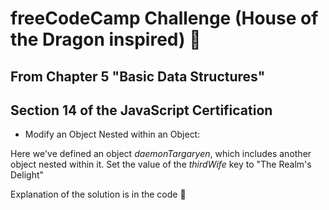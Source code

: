 # freeCodeCamp Challenge (House of the Dragon inspired) 🐲

## From Chapter 5 "Basic Data Structures"
## Section 14 of the JavaScript Certification

- Modify an Object Nested within an Object:
  
Here we've defined an object *daemonTargaryen*, which includes another object nested within it. Set the value of the *thirdWife* key to "The Realm's Delight"

Explanation of the solution is in the code 🚀


